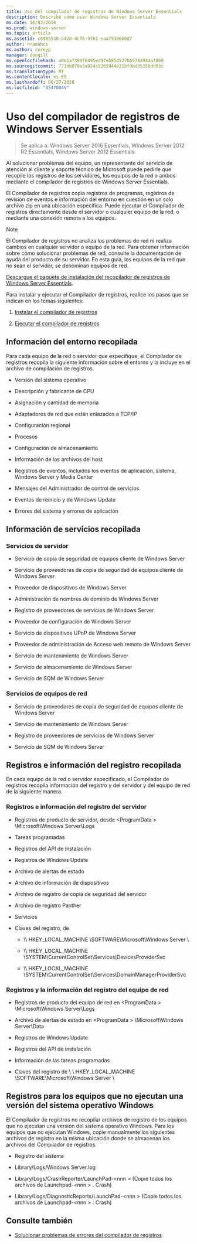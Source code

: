 ```yaml
---
title: Uso del compilador de registros de Windows Server Essentials
description: Describe cómo usar Windows Server Essentials
ms.date: 10/03/2016
ms.prod: windows-server
ms.topic: article
ms.assetid: c6985518-b42d-4cfb-9761-eaa75306b6d7
author: nnamuhcs
ms.author: coreyp
manager: dongill
ms.openlocfilehash: a0e1af390f6495ed97eb85d527bb978a944af860
ms.sourcegitcommit: 771db070a3a924c8265944e21bf9bd85350dd93c
ms.translationtype: MT
ms.contentlocale: es-ES
ms.lasthandoff: 06/27/2020
ms.locfileid: "85470049"
---
```

# <a name="use-the-windows-server-essentials-log-collector"></a>Uso del compilador de registros de Windows Server Essentials

>Se aplica a: Windows Server 2016 Essentials, Windows Server 2012 R2 Essentials, Windows Server 2012 Essentials

Al solucionar problemas del equipo, un representante del servicio de atención al cliente y soporte técnico de Microsoft puede pedirle que recopile los registros de los servidores, los equipos de la red o ambos mediante el compilador de registros de Windows Server Essentials.

 El Compilador de registros copia registros de programas, registros de revisión de eventos e información del entorno en cuestión en un solo archivo zip en una ubicación específica. Puede ejecutar el Compilador de registros directamente desde el servidor o cualquier equipo de la red, o mediante una conexión remota a los equipos.

> [!NOTE]
>El Compilador de registros no analiza los problemas de red ni realiza cambios en cualquier servidor o equipo de la red. Para obtener información sobre cómo solucionar problemas de red, consulte la documentación de ayuda del producto de su servidor.
>En esta guía, los equipos de la red que no sean el servidor, se denominan equipos de red.
>
>[Descargue el paquete de instalación del recopilador de registros de Windows Server Essentials](https://www.microsoft.com/download/details.aspx?id=34821).

 Para instalar y ejecutar el Compilador de registros, realice los pasos que se indican en los temas siguientes:

1. [Instalar el compilador de registros](../support/Install-the-Windows-Server-Essentials-Log-Collector.md)

2. [Ejecutar el compilador de registros](../support/Run-the-Windows-Server-Essentials-Log-Collector.md)


## <a name="environment-information-collected"></a>Información del entorno recopilada
 Para cada equipo de la red o servidor que especifique, el Compilador de registros recopila la siguiente información sobre el entorno y la incluye en el archivo de compilación de registros.

-   Versión del sistema operativo

-   Descripción y fabricante de CPU

-   Asignación y cantidad de memoria

-   Adaptadores de red que están enlazados a TCP/IP

-   Configuración regional

-   Procesos

-   Configuración de almacenamiento

-   Información de los archivos del host

-   Registros de eventos, incluidos los eventos de aplicación, sistema, Windows Server y Media Center

-   Mensajes del Administrador de control de servicios

-   Eventos de reinicio y de Windows Update

-   Errores del sistema y errores de aplicación

## <a name="services-information-collected"></a>Información de servicios recopilada

### <a name="server-services"></a>Servicios de servidor

-   Servicio de copia de seguridad de equipos cliente de Windows Server

-   Servicio de proveedores de copia de seguridad de equipos cliente de Windows Server

-   Proveedor de dispositivos de Windows Server

-   Administración de nombres de dominio de Windows Server

-   Registro de proveedores de servicios de Windows Server

-   Proveedor de configuración de Windows Server

-   Servicio de dispositivos UPnP de Windows Server

-   Proveedor de administración de Acceso web remoto de Windows Server

-   Servicio de mantenimiento de Windows Server

-   Servicio de almacenamiento de Windows Server

-   Servicio de SQM de Windows Server

### <a name="network-computer-services"></a>Servicios de equipos de red

-   Servicio de proveedores de copia de seguridad de equipos cliente de Windows Server

-   Servicio de mantenimiento de Windows Server

-   Registro de proveedores de servicios de Windows Server

-   Servicio de SQM de Windows Server

## <a name="logs-and-registry-information-collected"></a>Registros e información del registro recopilada
 En cada equipo de la red o servidor especificado, el Compilador de registros recopila información del registro y del servidor y del equipo de red de la siguiente manera.

### <a name="server-logs-and-registry-information"></a>Registros e información del registro del servidor

-   Registros de producto de servidor, desde <ProgramData \> \Microsoft\Windows Server\Logs

-   Tareas programadas

-   Registros del API de instalación

-   Registros de Windows Update

-   Archivo de alertas de estado

-   Archivo de información de dispositivos

-   Archivo de registro de copia de seguridad del servidor

-   Archivo de registro Panther

-   Servicios

-   Claves del registro, de

    -   \\\ HKEY_LOCAL_MACHINE \SOFTWARE\Microsoft\Windows Server \

    -   \\\ HKEY_LOCAL_MACHINE \SYSTEM\CurrentControlSet\Services\DevicesProviderSvc

    -   \\\ HKEY_LOCAL_MACHINE \SYSTEM\CurrentControlSet\Services\DomainManagerProviderSvc

### <a name="network-computer-logs-and-registry-information"></a>Registros y la información del registro del equipo de red

-   Registros de producto del equipo de red en <ProgramData \> \Microsoft\Windows Server\Logs

-   Archivo de alertas de estado en <ProgramData \> \Microsoft\Windows Server\Data

-   Registros de Windows Update

-   Registros del API de instalación

-   Información de las tareas programadas

-   Claves del registro de \\ \ HKEY_LOCAL_MACHINE \SOFTWARE\Microsoft\Windows Server \

## <a name="logs-for-computers-that-do-not-run-a-version-of-the-windows-operating-system"></a>Registros para los equipos que no ejecutan una versión del sistema operativo Windows
 El Compilador de registros no recopilar archivos de registro de los equipos que no ejecutan una versión del sistema operativo Windows. Para los equipos que no ejecutan Windows, copie manualmente los siguientes archivos de registro en la misma ubicación donde se almacenan los archivos del Compilador de registros.

-   Registro del sistema

-   Library/Logs/Windows Server.log

-   Library/Logs/CrashReporter/LaunchPad-<nnn \> (Copie todos los archivos de Launchpad-<nnn \> . Crash)

-   Library/Logs/DiagnosticReports/LaunchPad-<nnn \> (Copie todos los archivos de Launchpad-<nnn \> . Crash)

## <a name="see-also"></a>Consulte también

-   [Solucionar problemas de errores del compilador de registros](../support/Troubleshoot-Windows-Server-Essentials-Log-Collector-Errors.md)

